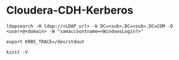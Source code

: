 # Cloudera-CDH-Kerberos

```
ldapsearch -H ldap://<LDAP_url> -b DC=<sub>,DC=<sub>,DC=COM -D <user>@<domain> -W "samaccountname=<WindowsLogin?>"

export KRB5_TRACE=/dev/stdout

kinit -V
```
